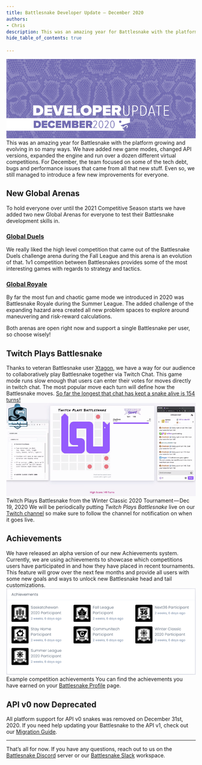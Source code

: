 ```yaml
---
title: Battlesnake Developer Update — December 2020
authors:
- Chris
description: This was an amazing year for Battlesnake with the platform growing and evolving in  so many ways. We have added new game modes, changed…
hide_table_of_contents: true

---
```


![](./img/1-pdQPLGdOQunndJgxwHPaAQ.png)
This was an amazing year for Battlesnake with the platform growing and evolving in so many ways. We have added new game modes, changed API versions, expanded the engine and run over a dozen different virtual competitions. For December, the team focused on some of the tech debt, bugs and performance issues that came from all that new stuff. Even so, we still managed to introduce a few new improvements for everyone.

<!--truncate-->

## New Global Arenas

To hold everyone over until the 2021 Competitive Season starts we have added two new Global Arenas for everyone to test their Battlesnake development skills in.

### [Global Duels](https://play.battlesnake.com/arena/global-duels/)

We really liked the high level competition that came out of the Battlesnake Duels challenge arena during the Fall League and this arena is an evolution of that. 1v1 competition between Battlesnakes provides some of the most interesting games with regards to strategy and tactics.

### [Global Royale](https://play.battlesnake.com/arena/global-royale/)

By far the most fun and chaotic game mode we introduced in 2020 was Battlesnake Royale during the Summer League. The added challenge of the expanding hazard area created all new problem spaces to explore around maneuvering and risk-reward calculations.

Both arenas are open right now and support a single Battlesnake per user, so choose wisely!

## Twitch Plays Battlesnake

Thanks to veteran Battlesnake user [Xtagon](https://play.battlesnake.com/u/xtagon/), we have a way for our audience to collaboratively play Battlesnake together via Twitch Chat. This game mode runs slow enough that users can enter their votes for moves directly in twitch chat. The most popular move each turn will define how the Battlesnake moves. [So far the longest that chat has kept a snake alive is 154 turns!](https://www.twitch.tv/videos/855399711)
![](./img/1-l9Gk0uZ9lnKDXqlaXBUd9g.png)Twitch Plays Battlesnake from the Winter Classic 2020 Tournament — Dec 19, 2020
We will be periodically putting *Twitch Plays Battlesnake* live on our [Twitch channel](https://play.battlesnake.com/twitch) so make sure to follow the channel for notification on when it goes live.

## Achievements

We have released an alpha version of our new Achievements system. Currently, we are using achievements to showcase which competitions users have participated in and how they have placed in recent tournaments. This feature will grow over the next few months and provide all users with some new goals and ways to unlock new Battlesnake head and tail customizations.
![](./img/1-QQcF2P7Fah4_zUA4As38zw.png)Example competition achievements
You can find the achievements you have earned on your [Battlesnake Profile](https://play.battlesnake.com/me#achievements) page.

## API v0 now Deprecated

All platform support for API v0 snakes was removed on December 31st, 2020. If you need help updating your Battlesnake to the API v1, check out our [Migration Guide](https://docs.battlesnake.com/guides/migrating-to-api-version-1).

---

That’s all for now. If you have any questions, reach out to us on the [Battlesnake Discord](https://play.battlesnake.com/discord/) server or our [Battlesnake Slack](http://play.battlesnake.com/slack) workspace.
